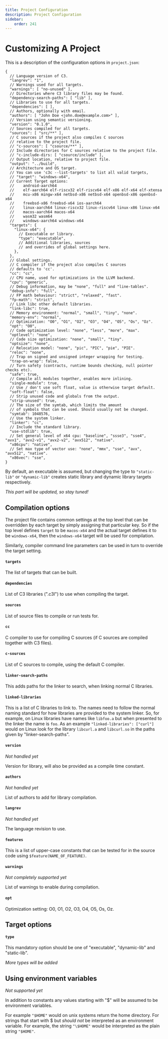 ```yaml
---
title: Project Configuration
description: Project Configuration
sidebar:
    order: 241
---
```

# Customizing A Project

This is a description of the configuration options in `project.json`:


```json5
{
  // Language version of C3.
  "langrev": "1",
  // Warnings used for all targets.
  "warnings": [ "no-unused" ],
  // Directories where C3 library files may be found.
  "dependency-search-paths": [ "lib" ],
  // Libraries to use for all targets.
  "dependencies": [ ],
  // Authors, optionally with email.
  "authors": [ "John Doe <john.doe@example.com>" ],
  // Version using semantic versioning.
  "version": "0.1.0",
  // Sources compiled for all targets.
  "sources": [ "src/**" ],
  // C sources if the project also compiles C sources
  // relative to the project file.
  // "c-sources": [ "csource/**" ],
  // Include directories for C sources relative to the project file.
  // "c-include-dirs: [ "csource/include" ],
  // Output location, relative to project file.
  "output": "../build",
  // Architecture and OS target.
  // You can use 'c3c --list-targets' to list all valid targets,
  // "target": "windows-x64",
  // Current Target options:
  //    android-aarch64 
  //    elf-aarch64 elf-riscv32 elf-riscv64 elf-x86 elf-x64 elf-xtensa
  //    mcu-x86 mingw-x64 netbsd-x86 netbsd-x64 openbsd-x86 openbsd-x64
  //    freebsd-x86 freebsd-x64 ios-aarch64 
  //    linux-aarch64 linux-riscv32 linux-riscv64 linux-x86 linux-x64 
  //    macos-aarch64 macos-x64 
  //    wasm32 wasm64 
  //    windows-aarch64 windows-x64 
  "targets": {
    "linux-x64": {
      // Executable or library.
      "type": "executable",
      // Additional libraries, sources
      // and overrides of global settings here.
    },
  },
  // Global settings.
  // C compiler if the project also compiles C sources
  // defaults to 'cc'.
  "cc": "cc",
  // CPU name, used for optimizations in the LLVM backend.
  "cpu": "generic",
  // Debug information, may be "none", "full" and "line-tables".
  "debug-info": "full",
  // FP math behaviour: "strict", "relaxed", "fast".
  "fp-math": "strict",
  // Link libc other default libraries.
  "link-libc": true,
  // Memory environment: "normal", "small", "tiny", "none".
  "memory-env": "normal",
  // Optimization: "O0", "O1", "O2", "O3", "O4", "O5", "Os", "Oz".
  "opt": "O0",
  // Code optimization level: "none", "less", "more", "max".
  "optlevel": "none",
  // Code size optimization: "none", "small", "tiny".
  "optsize": "none",
  // Relocation model: "none", "pic", "PIC", "pie", "PIE".
  "reloc": "none",
  // Trap on signed and unsigned integer wrapping for testing.
  "trap-on-wrap": false,
  // Turn safety (contracts, runtime bounds checking, null pointer checks etc).
  "safe": true,
  // Compile all modules together, enables more inlining.
  "single-module": true,
  // Use / don't use soft float, value is otherwise target default.
  "soft-float": false,
  // Strip unused code and globals from the output.
  "strip-unused": true,
  // The size of the symtab, which limits the amount
  // of symbols that can be used. Should usually not be changed.
  "symtab": 1048576,
  // Use the system linker.
  "linker": "cc",
  // Include the standard library.
  "use-stdlib": true,
  // Set general level of x64 cpu: "baseline", "ssse3", "sse4", "avx1", "avx2-v1", "avx2-v2", "avx512", "native".
  "x86cpu": "native",
  // Set max type of vector use: "none", "mmx", "sse", "avx", "avx512", "native".
  "x86vec": "sse",
}
```
        

By default, an executable is assumed, but changing the type to `"static-lib"` or `"dynamic-lib"` 
creates static library and dynamic library targets respectively.

*This part will be updated, so stay tuned!* 

## Compilation options

The project file contains common settings at the top level that can be overridden by each
target by simply assigning that particular key. So if the top level defines `target` to be `macos-x64` and the actual target defines it to be `windows-x64`, then the `windows-x64` target will be used for compilation.

Similarly, compiler command line parameters can be used in turn to override the target setting.

#### `targets`

The list of targets that can be built.

#### `dependencies`

List of C3 libraries (".c3l") to use when compiling the target.

#### `sources`

List of source files to compile or run tests for.

#### `cc`

C compiler to use for compiling C sources (if C sources are compiled together with C3 files).

#### `c-sources`

List of C sources to compile, using the default C compiler.

#### `linker-search-paths`

This adds paths for the linker to search, when linking normal C libraries.

#### `linked-libraries`

This is a list of C libraries to link to. The names need to follow the normal
naming standard for how libraries are provided to the system linker. 
So, for example, on Linux libraries have names like `libfoo.a` but when
presented to the linker the name is `foo`. As an example `"linked-libraries": ["curl"]`
would on Linux look for the library `libcurl.a` and `libcurl.so` in the 
paths given by "linker-search-paths".

#### `version`

*Not handled yet*

Version for library, will also be provided as a compile time constant.

#### `authors`

*Not handled yet*

List of authors to add for library compilation.

#### `langrev`

*Not handled yet*

The language revision to use. 

#### `features`

This is a list of upper-case constants that can be tested for
in the source code using `$feature(NAME_OF_FEATURE)`.

#### `warnings`

*Not completely supported yet*

List of warnings to enable during compilation.

#### `opt`

Optimization setting: O0, O1, O2, O3, O4, O5, Os, Oz.

## Target options

#### `type`

This mandatory option should be one of "executable", "dynamic-lib" and "static-lib".

*More types will be added*

## Using environment variables

*Not supported yet*

In addition to constants any values starting with "$" will be assumed to be environment variables.

For example `"$HOME"` would on unix systems return the home directory. For strings that start with $ but *should not* be interpreted as an environment variable. For example, the string `"\$HOME"` would be interpreted as the plain string `"$HOME"`.
